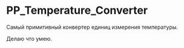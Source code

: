 # PP_Temperature_Converter
Самый примитивный конвертер единиц измерения температуры.

Делаю что умею.
